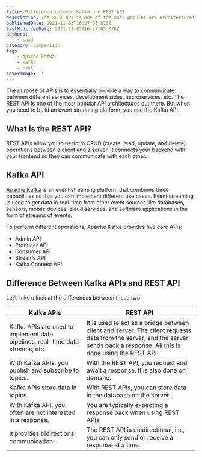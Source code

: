 ```yaml
---
title: Difference between Kafka and REST API
description: The REST API is one of the most popular API architectures out there. But when you need to build an event streaming platform, you use the Kafka API.
publishedDate: 2021-11-03T16:27:05.876Z
lastModifiedDate: 2021-11-03T16:27:05.876Z
authors:
    - saad
category: comparison
tags:
    - apache-kafka
    - kafka
    - rest
coverImage: ''
---
```


<Lead>

The purpose of APIs is to essentially provide a way to communicate between different services, development sides, microservices, etc. The REST API is one of the most popular API architectures out there. But when you need to build an event streaming platform, you use the Kafka API.

</Lead>

## What is the REST API?

REST APIs allow you to perform CRUD (create, read, update, and delete) operations between a client and a server. It connects your backend with your frontend so they can communicate with each other.

## Kafka API

[Apache Kafka](https://kafka.apache.org/) is an event streaming platform that combines three capabilities so that you can implement different use cases. Event streaming is used to get data in real-time from other event sources like databases, sensors, mobile devices, cloud services, and software applications in the form of streams of events.

To perform different operations, Apache Kafka provides five core APIs:

-   Admin API
-   Producer API
-   Consumer API
-   Streams API
-   Kafka Connect API

## Difference Between Kafka APIs and REST API

Let’s take a look at the differences between these two:

| Kafka APIs                                                                    | REST API                                                                                                                                                                      |
| ----------------------------------------------------------------------------- | ----------------------------------------------------------------------------------------------------------------------------------------------------------------------------- |
| Kafka APIs are used to implement data pipelines, real-time data streams, etc. | It is used to act as a bridge between client and server. The client requests data from the server, and the server sends back a response. All this is done using the REST API. |
| With Kafka APIs, you publish and subscribe to topics.                         | With the REST API, you request and await a response. It is also done on demand.                                                                                               |
| Kafka APIs store data in topics.                                              | With REST APIs, you can store data in the database on the server.                                                                                                             |
| With Kafka API, you often are not interested in a response.                   | You are typically expecting a response back when using REST APIs.                                                                                                             |
| It provides bidirectional communication.                                      | The REST API is unidirectional, i.e., you can only send or receive a response at a time.                                                                                      |
